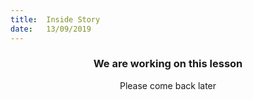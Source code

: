 ```yaml
---
title:  Inside Story
date:   13/09/2019
---
```


### <center>We are working on this lesson</center>
<center>Please come back later</center>